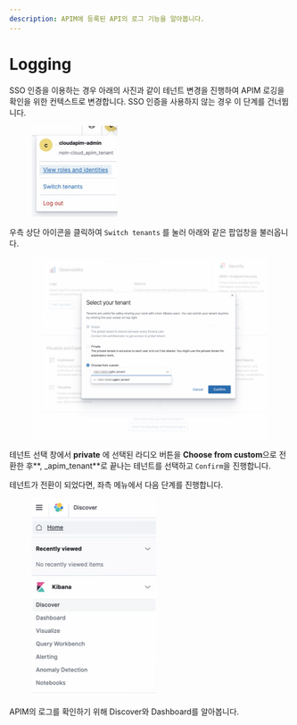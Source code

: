 ```yaml
---
description: APIM에 등록된 API의 로그 기능을 알아봅니다.
---
```


# Logging

SSO 인증을 이용하는 경우 아래의 사진과 같이 테넌트 변경을 진행하여 APIM 로깅을 확인을 위한 컨텍스트로 변경합니다. SSO 인증을 사용하지 않는 경우 이 단계를 건너뜁니다.

<figure><img src="../../.gitbook/assets/image (16).png" alt=""><figcaption></figcaption></figure>

우측 상단 아이콘을 클릭하여 `Switch tenants` 를 눌러 아래와 같은 팝업창을 불러옵니다.

<figure><img src="../../.gitbook/assets/image (14).png" alt=""><figcaption></figcaption></figure>

테넌트 선택 창에서 **private** 에 선택된 라디오 버튼을 **Choose from custom**으로 전환한 후**, \_apim\_tenant**로 끝나는 테넌트를 선택하고 `Confirm`을 진행합니다.

테넌트가 전환이 되었다면, 좌측 메뉴에서 다음 단계를 진행합니다.

<figure><img src="../../.gitbook/assets/image (17).png" alt=""><figcaption></figcaption></figure>

APIM의 로그를 확인하기 위해 Discover와 Dashboard를 알아봅니다.&#x20;
